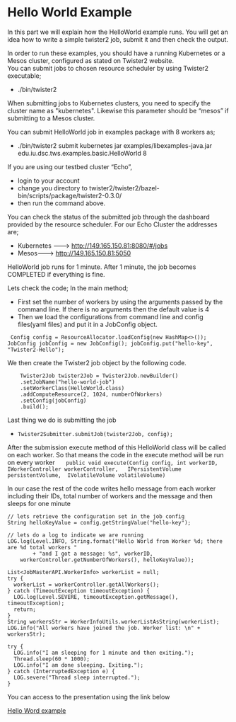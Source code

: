 # Hello World Example

In this part we will explain how the HelloWorld example runs.
You will get an idea how to write a simple twister2 job,
submit it and then check the output.

In order to run these examples, you should have a running Kubernetes or a Mesos cluster, configured as stated on Twister2 website.  
You can submit jobs to chosen resource scheduler by using Twister2 executable;
* ./bin/twister2

When submitting jobs to Kubernetes clusters, you need to specify the cluster name as "kubernetes".  Likewise this parameter should be “mesos” if submitting to a Mesos cluster. 

You can submit HelloWorld job in examples package with 8 workers as;
* ./bin/twister2 submit kubernetes jar examples/libexamples-java.jar edu.iu.dsc.tws.examples.basic.HelloWorld 8

If you are using our testbed cluster “Echo”, 
* login to your account 
* change you directory to  twister2/twister2/bazel-bin/scripts/package/twister2-0.3.0/ 
* then run the command above. 

You can check the status of the submitted job through the dashboard provided by the resource scheduler.  For our Echo Cluster the addresses are;
* Kubernetes ---> http://149.165.150.81:8080/#/jobs
* Mesos---> http://149.165.150.81:5050

HelloWorld job runs for 1 minute. After 1 minute, the job becomes COMPLETED if everything is fine.

Lets check the code; In the main method;
* First set the number of workers by using the arguments passed by the command line. If there is no arguments then the default value is 4
* Then we load the configurations from command line and config files(yaml files) and put it in a JobConfig object. 
  
 ` Config config = ResourceAllocator.loadConfig(new HashMap<>());
  JobConfig jobConfig = new JobConfig();
  jobConfig.put("hello-key", "Twister2-Hello");`

We then create the Twister2 job object by the following code. 
   
   		Twister2Job twister2Job = Twister2Job.newBuilder()
   		.setJobName("hello-world-job")
   		.setWorkerClass(HelloWorld.class)
   		.addComputeResource(2, 1024, numberOfWorkers)
   		.setConfig(jobConfig)
   		.build();

Last thing we do is submitting the job
   
   * `Twister2Submitter.submitJob(twister2Job, config);`

After the submission execute method of this HelloWorld class will be called on each worker. So that means the code in the execute method will be run on every worker
    `   public void execute(Config config, int workerID,    
        IWorkerController workerController,  
        IPersistentVolume persistentVolume, 
         IVolatileVolume volatileVolume)`

In our case the rest of the code writes hello message from each worker including their IDs, total number of workers and the message and then sleeps for one minute

    // lets retrieve the configuration set in the job config
    String helloKeyValue = config.getStringValue("hello-key");

    // lets do a log to indicate we are running
    LOG.log(Level.INFO, String.format("Hello World from Worker %d; there are %d total workers "
            + "and I got a message: %s", workerID,
        workerController.getNumberOfWorkers(), helloKeyValue));

    List<JobMasterAPI.WorkerInfo> workerList = null;
    try {
      workerList = workerController.getAllWorkers();
    } catch (TimeoutException timeoutException) {
      LOG.log(Level.SEVERE, timeoutException.getMessage(), timeoutException);
      return;
    }
    String workersStr = WorkerInfoUtils.workerListAsString(workerList);
    LOG.info("All workers have joined the job. Worker list: \n" + workersStr);

    try {
      LOG.info("I am sleeping for 1 minute and then exiting.");
      Thread.sleep(60 * 1000);
      LOG.info("I am done sleeping. Exiting.");
    } catch (InterruptedException e) {
      LOG.severe("Thread sleep interrupted.");
    }


You can access to the presentation using the link below

[Hello Word example](https://docs.google.com/presentation/d/1ZMeO5aofZZNKwoR66N6b4hzSJqlGlbWgZLOq8Ie6vl0/edit#slide=id.p)


